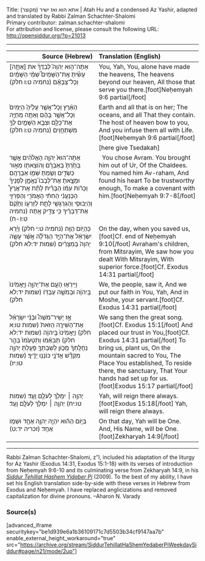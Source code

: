 <html>
<head></head>
<body>
Title: (אתא הוא ואז ישיר (מקוצר | Atah Hu and a condensed Az Yashir, adapted and translated by Rabbi Zalman Schachter-Shalomi<br />
Primary contributor: zalman.schachter-shalomi<br />
For attribution and license, please consult the following URL: <a href="http://opensiddur.org/?p=21013">http://opensiddur.org/?p=21013</a>
<p />
<hr />

<table style="margin-left: auto;margin-right: auto;" class="draggable">
<thead><tr><th id="x" style="text-align: right;">Source (Hebrew)</th><th style="text-align: left;">Translation (English)</th></tr></thead>
<tbody>
<tr><td style="vertical-align:top;" width="46%">
<div class="liturgy"><span lang="he">
אַתָּה־ה֣וּא יְהוָה֮ 
לְבַדֶּךָ֒ את [אַתָּ֣ה] עָשִׂ֡יתָ אֶֽת־הַשָּׁמַיִם֩ 
שְׁמֵ֨י הַשָּׁמַ֜יִם 
וְכָל־צְבָאָ֗ם <span class="citation">(נחמיה ט:ו חלק)</span>
</span></div></td>
 
<td style="vertical-align:top;" width="53%">
<div class="english">
You, Yah,
You, alone have made the heavens,
The heavens beyond our heaven,
All those that serve you there.[foot]Neḥemyah 9:6 partial[/foot]
</div></td></tr>


<tr><td style="vertical-align:top;" width="46%">
<div class="liturgy"><span lang="he">
הָאָ֜רֶץ וְכָל־אֲשֶׁ֤ר עָלֶ֙יהָ֙ 
הַיַּמִּים֙ 
וְכָל־אֲשֶׁ֣ר בָּהֶ֔ם 
וְאַתָּ֖ה מְחַיֶּ֣ה אֶת־כֻּלָּ֑ם 
וּצְבָ֥א הַשָּׁמַ֖יִם לְךָ֥ מִשְׁתַּחֲוִֽים׃ <span class="citation">(נחמיה ט:ו חלק)</span>
</span></div></td>
 
<td style="vertical-align:top;" width="53%">
<div class="english">
Earth and all that is on her;
The oceans, and all 
That they contain.
The host of heaven bow to you,
And you infuse them all with Life.[foot]Neḥemyah 9:6 partial[/foot]
</div></td></tr>


<tr><td style="vertical-align:top;" width="46%">
<div class="liturgy"><span lang="he">

</span></div></td>
 
<td style="vertical-align:top;" width="53%">
<div class="english">
[here give Tsedakah]
</div></td></tr>


<tr><td style="vertical-align:top;" width="46%">
<div class="liturgy"><span lang="he">
אַתָּה־הוּא֙ יְהוָ֣ה הָאֱלֹהִ֔ים 
אֲשֶׁ֤ר בָּחַ֙רְתָּ֙ בְּאַבְרָ֔ם 
וְהוֹצֵאת֖וֹ מֵא֣וּר 
כַּשְׂדִּ֑ים 
וְשַׂ֥מְתָּ שְּׁמ֖וֹ אַבְרָהָֽם׃
וּמָצָ֣אתָ אֶת־לְבָבוֹ֮ 
נֶאֱמָ֣ן לְפָנֶיךָ֒ 
וְכָר֨וֹת עִמּ֜וֹ הַבְּרִ֗ית 
לָתֵ֡ת אֶת־אֶרֶץ֩ הַכְּנַעֲנִ֨י הַחִתִּ֜י הָאֱמֹרִ֧י 
וְהַפְּרִזִּ֛י וְהַיְבוּסִ֥י וְהַגִּרְגָּשִׁ֖י 
לָתֵ֣ת לְזַרְע֑וֹ 
וַתָּ֙קֶם֙ אֶת־דְּבָרֶ֔יךָ 
כִּ֥י צַדִּ֖יק אָֽתָּה׃ <span class="citation">(נחמיה ט:ז-ח)</span>
</span></div></td>
 
<td style="vertical-align:top;" width="53%">
<div class="english">
&nbsp;
You chose Avram.
You brought him out of Ur, 
Of the Chaldees.
You named him Av-raham,
And found his heart
To be trustworthy enough,
To make a covenant with him.[foot]Neḥemyah 9:7-8[/foot]
</div></td></tr>


<tr><td style="vertical-align:top;" width="46%">
<div class="liturgy"><span lang="he">
כְּהַיּ֥וֹם הַזֶּֽה׃ <span class="citation">(נחמיה ט:י חלק)</span>
וַיַּ֨רְא יִשְׂרָאֵ֜ל 
אֶת־הַיָּ֣ד הַגְּדֹלָ֗ה 
אֲשֶׁ֨ר עָשָׂ֤ה 
יְהוָה֙ בְּמִצְרַ֔יִם <span class="citation">(שמות יד:לא חלק)</span>
</span></div></td>
 
<td style="vertical-align:top;" width="53%">
<div class="english">
On the day, when you saved us,[foot]Cf. end of Neḥemyah 9:10[/foot]
Avraham's children, 
from Mitsrayim,
We saw how you dealt  
With Mitsrayim,
With superior force.[foot]Cf. Exodus 14:31 partial[/foot]
</div></td></tr>


<tr><td style="vertical-align:top;" width="46%">
<div class="liturgy"><span lang="he">
וַיִּֽירְא֥וּ הָעָ֖ם אֶת־יְהוָ֑ה 
וַיַּֽאֲמִ֙ינוּ֙ בַּֽיהוָ֔ה 
וּבְמֹשֶׁ֖ה עַבְדּֽוֹ׃ <span class="citation">(שמות יד:לא חלק)</span>
</span></div></td>
 
<td style="vertical-align:top;" width="53%">
<div class="english">
We, the people, saw it,
And we put our faith in You, Yah,
And in Moshe, your servant.[foot]Cf. Exodus 14:31 partial[/foot]
</div></td></tr>


<tr><td style="vertical-align:top;" width="46%">
<div class="liturgy"><span lang="he">
אָ֣ז יָשִֽׁיר־מֹשֶׁה֩ וּבְנֵ֨י יִשְׂרָאֵ֜ל אֶת־הַשִּׁירָ֤ה הַזֹּאת֙ <span class="citation">(שמות טו:א חלק)</span>
וַיַּֽאֲמִ֙ינוּ֙ בַּֽיהוָ֔ה <span class="citation">(שמות יד:לא חלק)</span>
תְּבִאֵ֗מוֹ וְתִטָּעֵ֙מוֹ֙ 
בְּהַ֣ר נַחֲלָֽתְךָ֔ 
מָכ֧וֹן לְשִׁבְתְּךָ֛ 
פָּעַ֖לְתָּ יְהוָ֑ה מִקְּדָ֕שׁ אֲדֹנָ֖י 
כּוֹנְנ֥וּ יָדֶֽיךָ׃ <span class="citation">(שמות טו:יז)</span>
</span></div></td>
 
<td style="vertical-align:top;" width="53%">
<div class="english">
We sang then the great song.[foot]Cf. Exodus 15:1[/foot]
And placed our trust in You,[foot]Cf. Exodus 14:31 partial[/foot]
To bring us, plant us,
On the mountain sacred to You,
The Place You established,
To reside there, the sanctuary, 
That Your hands had set up for us.[foot]Exodus 15:17 partial[/foot]
</div></td></tr>


<tr><td style="vertical-align:top;" width="46%">
<div class="liturgy"><span lang="he">
יְהוָ֥ה ׀ יִמְלֹ֖ךְ לְעֹלָ֥ם וָעֶֽד׃ <span class="citation">(שמות טו:יח)</span>
יְהוָ֥ה ׀ יִמְלֹ֖ךְ לְעֹלָ֥ם וָעֶֽד׃ 
</span></div></td>
 
<td style="vertical-align:top;" width="53%">
<div class="english">
Yah, will reign there always.[foot]Exodus 15:18[/foot]
Yah, will reign there always.
</div></td></tr>


<tr><td style="vertical-align:top;" width="46%">
<div class="liturgy"><span lang="he">
בַּיּ֣וֹם הַה֗וּא יִהְיֶ֧ה יְהוָ֛ה אֶחָ֖ד 
וּשְׁמ֥וֹ אֶחָֽד׃ <span class="citation">(זכריה יד:ט)</span>
</span></div></td>
 
<td style="vertical-align:top;" width="53%">
<div class="english">
On that day, Yah will be One.
And, His Name, will be One.[foot]Zekharyah 14:9[/foot]
</div></td></tr>
</tbody></table>

<hr />

Rabbi Zalman Schachter-Shalomi, z”l, included his adaptation of the liturgy for Az Yashir (Exodus 14:31, Exodus 15:1-18) with its verses of introduction from Neḥemyah 9:6-10 and its culminating verse from Zekharyah 14:9, in his <em><a href="https://opensiddur.org/siddurim/ha-ari/neo-hasidut/reb-zalmans-open-siddur-tehillat-hashem/">Siddur Tehillat Hashem Yidaber Pi</a></em> (2009). To the best of my ability, I have set his English translation side-by-side with these verses in Hebrew from Exodus and Neḥemyah. I have replaced anglicizations and removed capitalization for divine pronouns. –Aharon N. Varady

<h3>Source(s)</h3>

[advanced_iframe securitykey="be1d939e6a1b36109171c7d5503b34cf9147aa7b" enable_external_height_workaround="true" src="https://archive.org/stream/SiddurTehillatHaShemYedaberPiWeekdaySiddur#page/n21/mode/2up"]
</body>
</html>